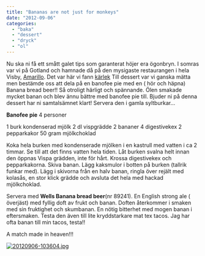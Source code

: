 ```yaml
---
title: "Bananas are not just for monkeys"
date: "2012-09-06"
categories: 
  - "baka"
  - "dessert"
  - "dryck"
  - "ol"
---
```


Nu ska ni få ett smått galet tips som garanterat höjer era ögonbryn. I somras var vi på Gotland och hamnade då på den mysigaste restaurangen i hela Visby, [Amarillo](http://www.amarillovisby.se/se "Amarillo"). Det var här vi fann [kärlek](http://import.local/2012/07/13/krlek-vid-forsta-ogonkastet/) Till dessert var vi ganska mätta men bestämde oss att dela på en banofee pie med en ( hör och häpna) Banana bread beer!! Så otroligt härligt och spännande. Ölen smakade mycket banan och blev ännu bättre med banofee pie till. Bjuder ni på denna dessert har ni samtalsämnet klart! Servera den i gamla syltburkar...

**Banofee pie** 4 personer

1 burk kondenserad mjölk 2 dl vispgrädde 2 bananer 4 digestivekex 2 pepparkakor 50 gram mjölkchoklad

Koka hela burken med kondenserade mjölken i en kastrull med vatten i ca 2 timmar. Se till att det finns vatten hela tiden. Låt burken svalna helt innan den öppnas Vispa grädden, inte för hårt. Krossa digestivekex och pepparkakorna. Skiva banan. Lägg kaksmulor i botten på burken (tallrik funkar med). Lägg i skivorna från en halv banan, ringla över rejält med kolasås, en stor klick grädde och avsluta det hela med hackad mjölkchoklad.

Servera med **Wells Banana bread beer**(nr 89241). En English strong ale ( överjäst) med fyllig doft av frukt och banan. Doften återkommer i smaken med sin fruktighet och skumbanan. En nötig bitterhet med mogen banan i eftersmaken. Testa den även till lite kryddstarkare mat tex tacos. Jag har ofta banan till min tacos, testa!!

A match made in heaven!!!

[![20120906-103604.jpg](/static/img/20120906-103604.jpg)](http://import.local/wp-content/uploads/2012/09/20120906-103604.jpg)
